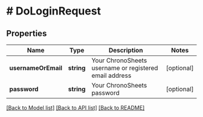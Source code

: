 # # DoLoginRequest

## Properties

Name | Type | Description | Notes
------------ | ------------- | ------------- | -------------
**usernameOrEmail** | **string** | Your ChronoSheets username or registered email address | [optional] 
**password** | **string** | Your ChronoSheets password | [optional] 

[[Back to Model list]](../../README.md#documentation-for-models) [[Back to API list]](../../README.md#documentation-for-api-endpoints) [[Back to README]](../../README.md)



